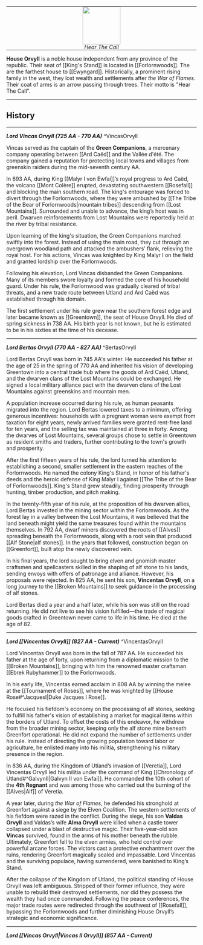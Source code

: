 <hr style="margin: 0;">
<div style="text-align: center; margin: 0;">
  <img src="House_Orvyll.png" width="100" style="display: block; margin: 0 auto;">
  <em style="margin: 0; line-height: 1;">Hear The Call</em>
</div>

<hr style="margin: 0;">

**House Orvyll** is a noble house independent from any province of the republic. Their seat of [[King's Stand]] is located in [[Forlornwoods]]. The are the farthest house to [[Ewyngard]]. Historically, a prominent rising family in the west, they lost wealth and settlements after _the War of Flames_. Their coat of arms is an arrow passing through trees. Their motto is "Hear The Call".
<hr style="margin: 0;">

## History
<hr style="margin: 0;">

***Lord Vincas Orvyll (725 AA - 770 AA)*** 
^VincasOrvyll

Vincas served as the captain of the **Green Companions**, a mercenary company operating between [[Ard Caëd]] and the Vallée d'été. The company gained a reputation for protecting local towns and villages from greenskin raiders during the mid-seventh century AA.

In 693 AA, during King [[Malyr I von Ewfai]]’s royal progress to Ard Caëd, the volcano [[Mont Colère]] erupted, devastating southwestern [[Rosefall]] and blocking the main southern road. The king's entourage was forced to divert through the Forlornwoods, where they were ambushed by [[The Tribe of the Bear of Forlornwoods|mountain tribes]] descending from [[Lost Mountains]]. Surrounded and unable to advance, the king’s host was in peril. Dwarven reinforcements from Lost Mountains were reportedly held at the river by tribal resistance.

Upon learning of the king's situation, the Green Companions marched swiftly into the forest. Instead of using the main road, they cut through an overgrown woodland path and attacked the ambushers’ flank, relieving the royal host. For his actions, Vincas was knighted by King Malyr I on the field and granted lordship over the Forlornwoods.

Following his elevation, Lord Vincas disbanded the Green Companions. Many of its members swore loyalty and formed the core of his household guard. Under his rule, the Forlornwood was gradually cleared of tribal threats, and a new trade route between Utland and Ard Caëd was established through his domain.

The first settlement under his rule grew near the southern forest edge and later became known as [[Greentown]], the seat of House Orvyll. He died of spring sickness in 738 AA. His birth year is not known, but he is estimated to be in his sixties at the time of his decease.
<hr style="margin: 0;">

***Lord Bertas Orvyll (770 AA - 827 AA)*** 
^BertasOrvyll

Lord Bertas Orvyll was born in 745 AA's winter. He succeeded his father at the age of 25 in the spring of 770 AA and inherited his vision of developing Greentown into a central trade hub where the goods of Ard Caëd, Utland, and the dwarven clans of the Lost Mountains could be exchanged. He signed a local military alliance pact with the dwarven clans of the Lost Mountains against greenskins and mountain men.

A population increase occurred during his rule, as human peasants migrated into the region. Lord Bertas lowered taxes to a minimum, offering generous incentives: households with a pregnant woman were exempt from taxation for eight years, newly arrived families were granted rent-free land for ten years, and the selling tax was maintained at three in forty. Among the dwarves of Lost Mountains, several groups chose to settle in Greentown as resident smiths and traders, further contributing to the town's growth and prosperity.

After the first fifteen years of his rule, the lord turned his attention to establishing a second, smaller settlement in the eastern reaches of the Forlornwoods. He named the colony King's Stand, in honor of his father's deeds and the heroic defense of King Malyr I against [[The Tribe of the Bear of Forlornwoods]]. King's Stand grew steadily, finding prosperity through hunting, timber production, and pitch making.

In the twenty-fifth year of his rule, at the proposition of his dwarven allies, Lord Bertas invested in the mining sector within the Forlornwoods. As the forest lay in a valley between the Lost Mountains, it was believed that the land beneath might yield the same treasures found within the mountains themselves. In 792 AA, dwarf miners discovered the roots of [[Alves]] spreading beneath the Forlornwoods, along with a root vein that produced [[Alf Stone|alf stones]]. In the years that followed, construction began on [[Greenfort]], built atop the newly discovered vein.

In his final years, the lord sought to bring elven and gnomish master craftsmen and spellcasters skilled in the shaping of alf stone to his lands, sending envoys with offers of patronage and alliance. However, his proposals were rejected. In 825 AA, he sent his son, **Vincentas Orvyll**, on a long journey to the [[Broken Mountains]] to seek guidance in the processing of alf stones.

Lord Bertas died a year and a half later, while his son was still on the road returning. He did not live to see his vision fulfilled—the trade of magical goods crafted in Greentown never came to life in his time. He died at the age of 82.
<hr style="margin: 0;">

***Lord [[Vincentas Orvyll]] (827 AA - Current)*** 
^VincentasOrvyll

Lord Vincentas Orvyll was born in the fall of 787 AA. He succeeded his father at the age of forty, upon returning from a diplomatic mission to the [[Broken Mountains]], bringing with him the renowned master craftsman [[Ebrek Rubyhammer]] to the Forlornwoods.

In his early life, Vincentas earned acclaim in 808 AA by winning the melee at the [[Tournament of Roses]], where he was knighted by [[House Rose#^JacquesI|Duke Jacques I Rose]].

He focused his fiefdom's economy on the processing of alf stones, seeking to fulfill his father's vision of establishing a market for magical items within the borders of Utland. To offset the costs of this endeavor, he withdrew from the broader mining sector, keeping only the alf stone mine beneath Greenfort operational. He did not expand the number of settlements under his rule. Instead of directing the growing population toward labor or agriculture, he enlisted many into his militia, strengthening his military presence in the region.

In 836 AA, during the Kingdom of Utland’s invasion of [[Veretia]], Lord Vincentas Orvyll led his militia under the command of King [[Chronology of Utland#^GalvynII|Galvyn II von Ewfai]]. He commanded the 10th cohort of the **4th Regnant** and was among those who carried out the burning of the [[Alves|Alf]] of Veretia.

A year later, during _the War of Flames_, he defended his stronghold at Greenfort against a siege by the Elven Coalition. The western settlements of his fiefdom were razed in the conflict. During the siege, his son **Valdas Orvyll** and Valdas’s wife **Alma Orvyll** were killed when a castle tower collapsed under a blast of destructive magic. Their five-year-old son **Vincas** survived, found in the arms of his mother beneath the rubble. Ultimately, Greenfort fell to the elven armies, who held control over powerful arcane forces. The victors cast a protective enchantment over the ruins, rendering Greenfort magically sealed and impassable. Lord Vincentas and the surviving populace, having surrendered, were banished to King’s Stand.

After the collapse of the Kingdom of Utland, the political standing of House Orvyll was left ambiguous. Stripped of their former influence, they were unable to rebuild their destroyed settlements, nor did they possess the wealth they had once commanded. Following the peace conferences, the major trade routes were redirected through the southwest of [[Rosefall]], bypassing the Forlornwoods and further diminishing House Orvyll’s strategic and economic significance.
<hr style="margin: 0;">

***Lord [[Vincas Orvyll|Vincas II Orvyll]] (857 AA - Current)*** 